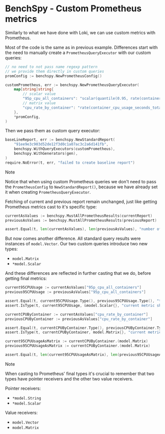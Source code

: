 # BenchSpy - Custom Prometheus metrics

Similarly to what we have done with Loki, we can use custom metrics with Prometheus.

Most of the code is the same as in previous example. Differences start with the need to manually
create a `PrometheusQueryExecutor` with our custom queries:

```go
// no need to not pass name regexp pattern
// we provide them directly in custom queries
promConfig := benchspy.NewPrometheusConfig()

customPrometheus, err := benchspy.NewPrometheusQueryExecutor(
    map[string]string{
        // scalar value
        "95p_cpu_all_containers": "scalar(quantile(0.95, rate(container_cpu_usage_seconds_total{name=~\"node[^0]\"}[5m])) * 100)",
        // matrix value
        "cpu_rate_by_container": "rate(container_cpu_usage_seconds_total{name=~\"node[^0]\"}[1m])[30m:1m]",
    },
    *promConfig,
)
```

Then we pass them as custom query executor:
```go
baseLineReport, err := benchspy.NewStandardReport(
    "91ee9e3c903d52de12f3d0c1a07ac3c2a6d141fb",
    benchspy.WithQueryExecutors(customPrometheus),
    benchspy.WithGenerators(gen),
)
require.NoError(t, err, "failed to create baseline report")
```

> [!NOTE]
> Notice that when using custom Prometheus queries we don't need to pass the `PrometheusConfig`
> to `NewStandardReport()`, because we have already set it when creating `PrometheusQueryExecutor`.

Fetching of current and previous report remain unchanged, just like getting Prometheus metrics cast
to it's specific type:
```go
currentAsValues := benchspy.MustAllPrometheusResults(currentReport)
previousAsValues := benchspy.MustAllPrometheusResults(previousReport)

assert.Equal(t, len(currentAsValues), len(previousAsValues), "number of metrics in results should be the same")
```

But now comes another difference. All standard query results were instances of `model.Vector`. Our two custom queries
introduce two new types:
* `model.Matrix`
* `*model.Scalar`

And these differences are reflected in further casting that we do, before getting final metrics:
```go
current95CPUUsage := currentAsValues["95p_cpu_all_containers"]
previous95CPUUsage := previousAsValues["95p_cpu_all_containers"]

assert.Equal(t, current95CPUUsage.Type(), previous95CPUUsage.Type(), "types of metrics should be the same")
assert.IsType(t, current95CPUUsage, &model.Scalar{}, "current metric should be a scalar")

currentCPUByContainer := currentAsValues["cpu_rate_by_container"]
previousCPUByContainer := previousAsValues["cpu_rate_by_container"]

assert.Equal(t, currentCPUByContainer.Type(), previousCPUByContainer.Type(), "types of metrics should be the same")
assert.IsType(t, currentCPUByContainer, model.Matrix{}, "current metric should be a scalar")

current95CPUUsageAsMatrix := currentCPUByContainer.(model.Matrix)
previous95CPUUsageAsMatrix := currentCPUByContainer.(model.Matrix)

assert.Equal(t, len(current95CPUUsageAsMatrix), len(previous95CPUUsageAsMatrix), "number of samples in matrices should be the same")
```

> [!NOTE]
> When casting to Prometheus' final types it's crucial to remember that two types have pointer receivers and the other two value receivers.
>
> Pointer receivers:
> * `*model.String`
> * `*model.Scalar`
>
> Value receivers:
> * `model.Vector`
> * `model.Matrix`